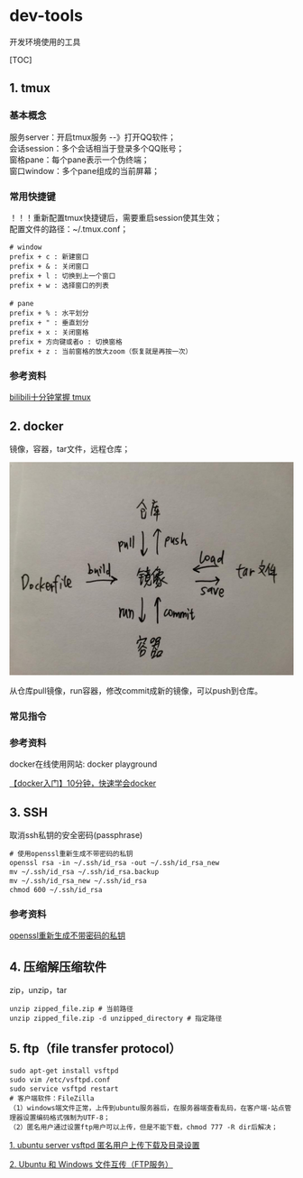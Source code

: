 # dev-tools

开发环境使用的工具

[TOC]

## 1. tmux

### 基本概念

服务server：开启tmux服务 --》打开QQ软件；  
会话session：多个会话相当于登录多个QQ账号；  
窗格pane：每个pane表示一个伪终端；  
窗口window：多个pane组成的当前屏幕；  

### 常用快捷键
！！！重新配置tmux快捷键后，需要重启session使其生效；  
配置文件的路径：~/.tmux.conf；  

```shell
# window
prefix + c : 新建窗口
prefix + & : 关闭窗口
prefix + l : 切换到上一个窗口
prefix + w : 选择窗口的列表

# pane
prefix + % : 水平划分
prefix + " : 垂直划分
prefix + x : 关闭窗格
prefix + 方向键或者o : 切换窗格
prefix + z : 当前窗格的放大zoom（恢复就是再按一次）
```
### 参考资料

[bilibili十分钟掌握 tmux](https://www.bilibili.com/video/BV1ab411J7xT?from=search&seid=6153849982347372287)

## 2. docker

镜像，容器，tar文件，远程仓库；  

![关系](./support_files/docker.jpeg)

从仓库pull镜像，run容器，修改commit成新的镜像，可以push到仓库。

### 常见指令

### 参考资料

docker在线使用网站: docker playground  

[【docker入门】10分钟，快速学会docker](https://www.bilibili.com/video/BV1R4411F7t9?from=search&seid=12140693276330420335)

## 3. SSH

取消ssh私钥的安全密码(passphrase)

```shell
# 使用openssl重新生成不带密码的私钥
openssl rsa -in ~/.ssh/id_rsa -out ~/.ssh/id_rsa_new
mv ~/.ssh/id_rsa ~/.ssh/id_rsa.backup
mv ~/.ssh/id_rsa_new ~/.ssh/id_rsa
chmod 600 ~/.ssh/id_rsa
```
### 参考资料
[openssl重新生成不带密码的私钥](https://www.jianshu.com/p/9c646aceaa65)

## 4. 压缩解压缩软件
zip，unzip，tar
```shell
unzip zipped_file.zip # 当前路径
unzip zipped_file.zip -d unzipped_directory # 指定路径
```

## 5. ftp（file transfer protocol）
```shell
sudo apt-get install vsftpd
sudo vim /etc/vsftpd.conf
sudo service vsftpd restart
# 客户端软件：FileZilla
（1）windows端文件正常，上传到ubuntu服务器后，在服务器端查看乱码，在客户端-站点管理器设置编码格式强制为UTF-8；
（2）匿名用户通过设置ftp用户可以上传，但是不能下载，chmod 777 -R dir后解决；
```

[1. ubuntu server vsftpd 匿名用户上传下载及目录设置](https://www.cnblogs.com/cocoajin/p/3761414.html)

[2. Ubuntu 和 Windows 文件互传（FTP服务）](https://blog.csdn.net/p1279030826/article/details/105020844)

